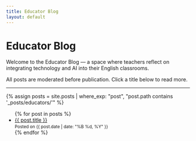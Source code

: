 ```yaml
---
title: Educator Blog
layout: default
---
```


# Educator Blog

Welcome to the Educator Blog — a space where teachers reflect on integrating technology and AI into their English classrooms.

All posts are moderated before publication. Click a title below to read more.

---

{% assign posts = site.posts | where_exp: "post", "post.path contains '_posts/educators/'" %}
<ul>
  {% for post in posts %}
    <li>
      <a href="{{ post.url }}">{{ post.title }}</a>
      <br><small>Posted on {{ post.date | date: "%B %d, %Y" }}</small>
    </li>
  {% endfor %}
</ul>
